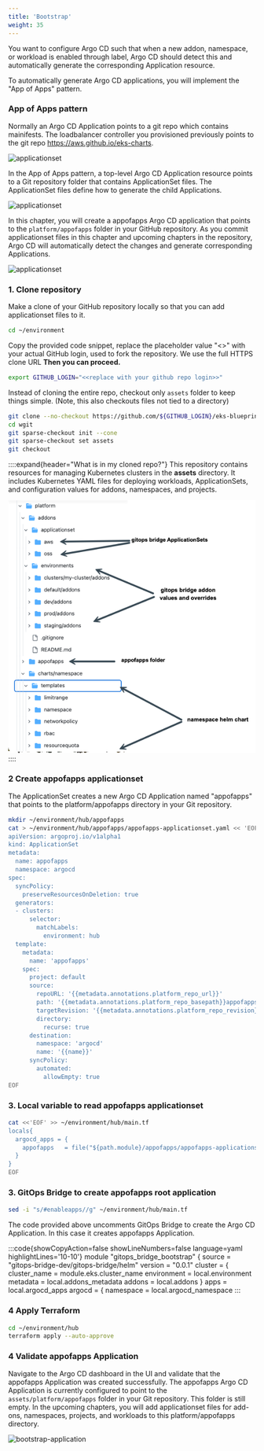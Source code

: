 ```yaml
---
title: 'Bootstrap'
weight: 35
---
```


You want to configure Argo CD such that when a new addon, namespace, or workload is enabled through label, Argo CD should detect this and automatically generate the corresponding Application resource.

To automatically generate Argo CD applications, you will implement the "App of Apps" pattern.

### App of Apps pattern

Normally an Argo CD Application points to a git repo which contains mainifests. The loadbalancer controller you provisioned previously points to the git repo https://aws.github.io/eks-charts.

 
 ![applicationset](/static/images/lb-helmchart-folder.png)


In the App of Apps pattern, a top-level Argo CD Application resource points to a Git repository folder that contains ApplicationSet files. The ApplicationSet files define how to generate the child Applications. 

![applicationset](/static/images/app-of-apps.png)


In this chapter, you will create a appofapps Argo CD application that points to the `platform/appofapps` folder in your GitHub repository. As you commit applicationset files in this chapter and upcoming chapters in the repository, Argo CD will automatically detect the changes and generate corresponding Applications.


![applicationset](/static/images/bootstrap-appofapps.png)


### 1. Clone repository

Make a clone of your GitHub repository locally so that you can add applicationset files to it.

```bash
cd ~/environment
```

Copy the provided code snippet, replace the placeholder value "<<replace with your github login>>" with your actual GitHub login, used to fork the repository. We use the full HTTPS clone URL **Then you can proceed.**

```bash
export GITHUB_LOGIN="<<replace with your github repo login>>"
```

Instead of cloning the entire repo, checkout only `assets` folder to keep things simple. (Note, this also checkouts files not tied to a directory)

```bash
git clone --no-checkout https://github.com/${GITHUB_LOGIN}/eks-blueprints-for-terraform-workshop.git wgit
cd wgit
git sparse-checkout init --cone
git sparse-checkout set assets
git checkout
```

::::expand{header="What is in my cloned repo?"}
This repository contains resources for managing Kubernetes clusters in the **assets** directory. It includes Kubernetes YAML files for deploying workloads, ApplicationSets, and configuration values for addons, namespaces, and projects.

![Kubernetes Addons](/static/images/platform-github-folders.png)
::::


### 2 Create appofapps applicationset 

The ApplicationSet creates a new Argo CD Application named "appofapps" that points to the platform/appofapps directory in your Git repository.

```bash
mkdir ~/environment/hub/appofapps
cat > ~/environment/hub/appofapps/appofapps-applicationset.yaml << 'EOF'
apiVersion: argoproj.io/v1alpha1
kind: ApplicationSet
metadata:
  name: appofapps
  namespace: argocd
spec:
  syncPolicy:
    preserveResourcesOnDeletion: true
  generators:
  - clusters:
      selector:
        matchLabels:
          environment: hub
  template:
    metadata:
      name: 'appofapps'
    spec:
      project: default
      source:
        repoURL: '{{metadata.annotations.platform_repo_url}}'
        path: '{{metadata.annotations.platform_repo_basepath}}appofapps'
        targetRevision: '{{metadata.annotations.platform_repo_revision}}'
        directory:
          recurse: true
      destination:
        namespace: 'argocd'
        name: '{{name}}'
      syncPolicy:
        automated:
          allowEmpty: true
EOF
```


### 3. Local variable to read appofapps applicationset

```bash
cat <<'EOF' >> ~/environment/hub/main.tf
locals{
  argocd_apps = {
    appofapps   = file("${path.module}/appofapps/appofapps-applicationset.yaml")
  }
}
EOF
```

### 3. GitOps Bridge to create appofapps root application

```bash
sed -i "s/#enableapps//g" ~/environment/hub/main.tf
```
The code provided above uncomments GitOps Bridge to create the Argo CD Application. In this case it creates appofapps Application.

:::code{showCopyAction=false showLineNumbers=false language=yaml highlightLines='10-10'}
module "gitops_bridge_bootstrap" {
  source  = "gitops-bridge-dev/gitops-bridge/helm"
  version = "0.0.1"
  cluster = {
    cluster_name = module.eks.cluster_name
    environment  = local.environment
     metadata     = local.addons_metadata
     addons       = local.addons
  }
  apps = local.argocd_apps
  argocd = {
    namespace        = local.argocd_namespace
:::

### 4 Apply Terraform

```bash
cd ~/environment/hub
terraform apply --auto-approve
```

### 4 Validate appofapps Application

Navigate to the Argo CD dashboard in the UI and validate that the appofapps Application was created successfully. The appofapps Argo CD Application is currently configured to point to the `assets/platform/appofapps` folder in your Git repository. This folder is still empty. In the upcoming chapters, you will add applicationset files for add-ons, namespaces, projects, and workloads to this platform/appofapps directory.

![bootstrap-application](/static/images/bootstrap-application.png)
